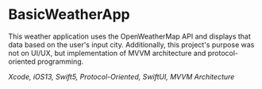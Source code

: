 # BasicWeatherApp

This weather application uses the OpenWeatherMap API and displays that data based on the user's input city.  Additionally, this project's purpose was not on UI/UX, but implementation of MVVM architecture and protocol-oriented programming.

_Xcode, iOS13, Swift5, Protocol-Oriented, SwiftUI, MVVM Architecture_
